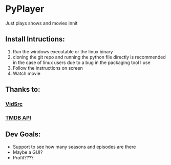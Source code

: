 # PyPlayer
Just plays shows and movies innit

## Install Intructions:
1. Run the windows executable or the linux binary 
2. cloning the git repo and running the python file directly is recommended in the case of linux users due to a bug in the packaging tool I use
3. Follow the instructions on screen
4. Watch movie

## Thanks to:
### [VidSrc](https://vidsrc.me/)
### [TMDB API](https://developers.themoviedb.org/3/getting-started/introduction)

## Dev Goals:
- Support to see how many seasons and episodes are there
- Maybe a GUI?
- Profit????
